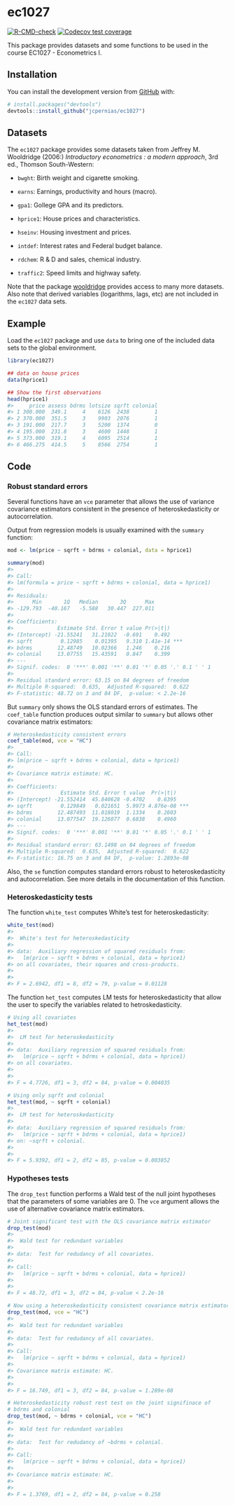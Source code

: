 
<!-- README.md is generated from README.Rmd. Please edit that file -->

# ec1027

<!-- badges: start -->

[![R-CMD-check](https://github.com/jcpernias/ec1027/workflows/R-CMD-check/badge.svg)](https://github.com/jcpernias/ec1027/actions)
[![Codecov test
coverage](https://codecov.io/gh/jcpernias/ec1027/branch/master/graph/badge.svg)](https://codecov.io/gh/jcpernias/ec1027?branch=master)
<!-- badges: end -->

This package provides datasets and some functions to be used in the
course EC1027 - Econometrics I.

## Installation

<!--
You can install the released version of ec1027 from [CRAN](https://CRAN.R-project.org) with:

``` r
install.packages("ec1027")
```
-->

You can install the development version from
[GitHub](https://github.com/) with:

``` r
# install.packages("devtools")
devtools::install_github("jcpernias/ec1027")
```

## Datasets

The `ec1027` package provides some datasets taken from Jeffrey M.
Wooldridge (2006:) *Introductory econometrics : a modern approach*, 3rd
ed., Thomson South-Western:

-   `bwght`: Birth weight and cigarette smoking.

-   `earns`: Earnings, productivity and hours (macro).

-   `gpa1`: Gollege GPA and its predictors.

-   `hprice1`: House prices and characteristics.

-   `hseinv`: Housing investment and prices.

-   `intdef`: Interest rates and Federal budget balance.

-   `rdchem`: R & D and sales, chemical industry.

-   `traffic2`: Speed limits and highway safety.

Note that the package
[wooldridge](https://justinmshea.github.io/wooldridge/) provides access
to many more datasets. Also note that derived variables (logarithms,
lags, etc) are not included in the `ec1027` data sets.

## Example

Load the `ec1027` package and use `data` to bring one of the included
data sets to the global environment.

``` r
library(ec1027)

## data on house prices
data(hprice1)

## Show the first observations
head(hprice1)
#>     price assess bdrms lotsize sqrft colonial
#> 1 300.000  349.1     4    6126  2438        1
#> 2 370.000  351.5     3    9903  2076        1
#> 3 191.000  217.7     3    5200  1374        0
#> 4 195.000  231.8     3    4600  1448        1
#> 5 373.000  319.1     4    6095  2514        1
#> 6 466.275  414.5     5    8566  2754        1
```

## Code

### Robust standard errors

Several functions have an `vce` parameter that allows the use of
variance covariance estimators consistent in the presence of
heteroskedasticity or autocorrelation.

Output from regression models is usually examined with the `summary`
function:

``` r
mod <- lm(price ~ sqrft + bdrms + colonial, data = hprice1)

summary(mod)
#> 
#> Call:
#> lm(formula = price ~ sqrft + bdrms + colonial, data = hprice1)
#> 
#> Residuals:
#>      Min       1Q   Median       3Q      Max 
#> -129.793  -40.167   -5.588   30.447  227.011 
#> 
#> Coefficients:
#>              Estimate Std. Error t value Pr(>|t|)    
#> (Intercept) -21.55241   31.21022  -0.691    0.492    
#> sqrft         0.12985    0.01395   9.310 1.41e-14 ***
#> bdrms        12.48749   10.02366   1.246    0.216    
#> colonial     13.07755   15.43591   0.847    0.399    
#> ---
#> Signif. codes:  0 '***' 0.001 '**' 0.01 '*' 0.05 '.' 0.1 ' ' 1
#> 
#> Residual standard error: 63.15 on 84 degrees of freedom
#> Multiple R-squared:  0.635,  Adjusted R-squared:  0.622 
#> F-statistic: 48.72 on 3 and 84 DF,  p-value: < 2.2e-16
```

But `summary` only shows the OLS standard errors of estimates. The
`coef_table` function produces output similar to `summary` but allows
other covariance matrix estimators:

``` r
# Heteroskedasticity consistent errors
coef_table(mod, vce = "HC")
#> 
#> Call:
#> lm(price ~ sqrft + bdrms + colonial, data = hprice1)
#> 
#> Covariance matrix estimate: HC.
#> 
#> Coefficients: 
#>               Estimate Std. Error t value  Pr(>|t|)    
#> (Intercept) -21.552414  45.840628 -0.4702    0.6395    
#> sqrft         0.129849   0.021651  5.9973 4.876e-08 ***
#> bdrms        12.487493  11.018019  1.1334    0.2603    
#> colonial     13.077547  19.126077  0.6838    0.4960    
#> ---
#> Signif. codes:  0 '***' 0.001 '**' 0.01 '*' 0.05 '.' 0.1 ' ' 1
#> 
#> Residual standard error: 63.1498 on 84 degrees of freedom
#> Multiple R-squared:  0.635,  Adjusted R-squared:  0.622 
#> F-statistic: 16.75 on 3 and 84 DF,  p-value: 1.2893e-08
```

Also, the `se` function computes standard errors robust to
heteroskedasticity and autocorrelation. See more details in the
documentation of this function.

### Heteroskedasticity tests

The function `white_test` computes White’s test for heteroskedasticity:

``` r
white_test(mod)
#> 
#>  White's test for heteroskedasticity
#> 
#> data:  Auxiliary regression of squared residuals from:
#>   lm(price ~ sqrft + bdrms + colonial, data = hprice1)
#> on all covariates, their squares and cross-products.
#> 
#> 
#> F = 2.6942, df1 = 8, df2 = 79, p-value = 0.01128
```

The function `het_test` computes LM tests for heteroskedasticity that
allow the user to specify the variables related to hetroskedasticity.

``` r
# Using all covariates
het_test(mod)
#> 
#>  LM test for heteroskedasticity
#> 
#> data:  Auxiliary regression of squared residuals from:
#>   lm(price ~ sqrft + bdrms + colonial, data = hprice1)
#> on all covariates.
#> 
#> 
#> F = 4.7726, df1 = 3, df2 = 84, p-value = 0.004035

# Using only sqrft and colonial
het_test(mod, ~ sqrft + colonial)
#> 
#>  LM test for heteroskedasticity
#> 
#> data:  Auxiliary regression of squared residuals from:
#>   lm(price ~ sqrft + bdrms + colonial, data = hprice1)
#> on: ~sqrft + colonial.
#> 
#> 
#> F = 5.9392, df1 = 2, df2 = 85, p-value = 0.003852
```

### Hypotheses tests

The `drop_test` function performs a Wald test of the null joint
hypotheses that the parameters of some variables are 0. The `vce`
argument allows the use of alternative covariance matrix estimators.

``` r
# Joint significant test with the OLS covariance matrix estimator
drop_test(mod)
#> 
#>  Wald test for redundant variables
#> 
#> data:  Test for redudancy of all covariates.
#> 
#> Call:
#>   lm(price ~ sqrft + bdrms + colonial, data = hprice1)
#> 
#> 
#> F = 48.72, df1 = 3, df2 = 84, p-value < 2.2e-16

# Now using a heteroskedasticity consistent covariance matrix estimator
drop_test(mod, vce = "HC")
#> 
#>  Wald test for redundant variables
#> 
#> data:  Test for redudancy of all covariates.
#> 
#> Call:
#>   lm(price ~ sqrft + bdrms + colonial, data = hprice1)
#> 
#> Covariance matrix estimate: HC.
#> 
#> 
#> F = 16.749, df1 = 3, df2 = 84, p-value = 1.289e-08

# Heteroskedasticity robust rest test on the joint signifinace of 
# bdrms and colonial
drop_test(mod, ~ bdrms + colonial, vce = "HC")
#> 
#>  Wald test for redundant variables
#> 
#> data:  Test for redudancy of ~bdrms + colonial.
#> 
#> Call:
#>   lm(price ~ sqrft + bdrms + colonial, data = hprice1)
#> 
#> Covariance matrix estimate: HC.
#> 
#> 
#> F = 1.3769, df1 = 2, df2 = 84, p-value = 0.258
```
